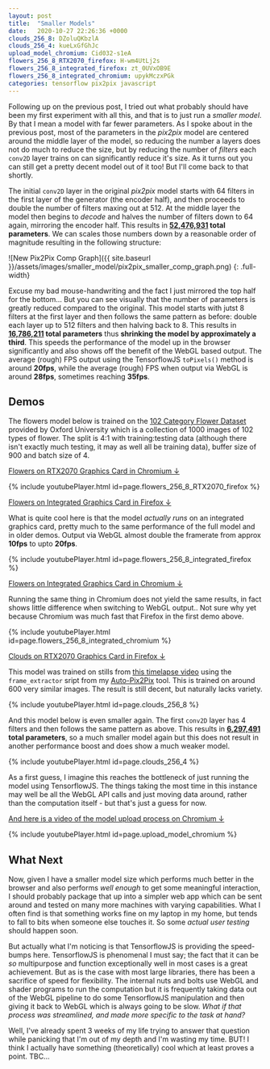 ```yaml
---
layout: post
title:  "Smaller Models"
date:   2020-10-27 22:26:36 +0000
clouds_256_8: DZoluQKbzlA 
clouds_256_4: kueLxGfGhJc 
upload_model_chromium: Cid032-s1eA
flowers_256_8_RTX2070_firefox: H-wm4UtLj2s
flowers_256_8_integrated_firefox: zt_0UVxOB9E
flowers_256_8_integrated_chromium: upykMczxPGk
categories: tensorflow pix2pix javascript
---
```


Following up on the previous post, I tried out what probably should have been my first experiment with all this, and that is to just run a _smaller model_. By that I mean a model with far fewer parameters. As I spoke about in the previous post, most of the parameters in the _pix2pix_ model are centered around the middle layer of the model, so reducing the number a layers does not do much to reduce the size, but by reducing the number of _filters_ each `conv2D` layer trains on can significantly reduce it's size. As it turns out you can still get a pretty decent model out of it too! But I'll come back to that shortly.

The initial `conv2D` layer in the original _pix2pix_ model starts with 64 filters in the first layer of the generator (the encoder half), and then proceeds to double the number of filters maxing out at 512. At the middle layer the model then begins to _decode_ and halves the number of filters down to 64 again, mirroring the encoder half. This results in __<u>52,476,931</u> total parameters__. We can scales those numbers down by a reasonable order of magnitude resulting in the following structure:

![New Pix2Pix Comp Graph]({{ site.baseurl }}/assets/images/smaller_model/pix2pix_smaller_comp_graph.png)
{: .full-width}

Excuse my bad mouse-handwriting and the fact I just mirrored the top half for the bottom... But you can see visually that the number of parameters is greatly reduced compared to the original. This model starts with jutst 8 filters at the first layer and then follows the same pattern as before: double each layer up to 512 filters and then halving back to 8. This results in __<u>16,786,211</u> total parameters__ thus __shrinking the model by approximately a third__. This speeds the performance of the model up in the browser significantly and also shows off the benefit of the WebGL based output. The average (rough) FPS output using the TensorflowJS `toPixels()` method is around __20fps__, while the average (rough) FPS when output via WebGL is around __28fps__, sometimes reaching __35fps__.

## Demos

The flowers model below is trained on the [102 Category Flower Dataset](https://www.robots.ox.ac.uk/~vgg/data/flowers/102/index.html) provided by Oxford University which is a collection of 1000 images of 102 types of flower. The split is 4:1 with training:testing data (although there isn't exactly much testing, it may as well all be training data), buffer size of 900 and batch size of 4.

<u>Flowers on RTX2070 Graphics Card in Chromium ↓</u>

{% include youtubePlayer.html id=page.flowers_256_8_RTX2070_firefox %}

<u>Flowers on Integrated Graphics Card in Firefox ↓</u>

What is quite cool here is that the model _actually runs_ on an integrated graphics card, pretty much to the same performance of the full model and in older demos. Output via WebGL almost double the framerate from approx __10fps__ to upto __20fps__.

{% include youtubePlayer.html id=page.flowers_256_8_integrated_firefox %}

<u>Flowers on Integrated Graphics Card in Chromium ↓</u>

Running the same thing in Chromium does not yield the same results, in fact shows little difference when switching to WebGL output.. Not sure why yet because Chromium was much fast that Firefox in the first demo above.

{% include youtubePlayer.html id=page.flowers_256_8_integrated_chromium %}

<u>Clouds on RTX2070 Graphics Card in Firefox ↓</u>

This model was trained on stills from [this timelapse video](https://www.youtube.com/watch?v=232LFz) using the `frame_extractor` sript from my [Auto-Pix2Pix](https://github.com/joshmurr/cci-auto-pix2pix/) tool. This is trained on around 600 very similar images. The result is still decent, but naturally lacks variety.

{% include youtubePlayer.html id=page.clouds_256_8 %}

And this model below is even smaller again. The first `conv2D` layer has 4 filters and then follows the same pattern as above. This results in __<u>6,297,491</u> total parameters__, so a much smaller model again but this does not result in another performance boost and does show a much weaker model.

{% include youtubePlayer.html id=page.clouds_256_4 %}

As a first guess, I imagine this reaches the bottleneck of just running the model using TensorflowJS. The things taking the most time in this instance may well be all the WebGL API calls and just moving data around, rather than the computation itself - but that's just a guess for now.

<u>And here is a video of the model upload process on Chromium ↓</u>

{% include youtubePlayer.html id=page.upload_model_chromium %}

## What Next

Now, given I have a smaller model size which performs much better in the browser and also performs _well enough_ to get some meaningful interaction, I should probably package that up into a simpler web app which can be sent around and tested on many more machines with varying capabilities. What I often find is that something works fine on my laptop in my home, but tends to fall to bits when someone else touches it. So some _actual user testing_ should happen soon.

But actually what I'm noticing is that TensorflowJS is providing the speed-bumps here. TensorflowJS is phenomenal I must say; the fact that it can be _so_ multipurpose and function exceptionally well in most cases is a great achievement. But as is the case with most large libraries, there has been a sacrifice of speed for flexibility. The internal nuts and bolts use WebGL and shader programs to run the computation but it is frequently taking data out of the WebGL pipeline to do some TensorflowJS manipulation and then giving it back to WebGL which is always going to be slow. _What if that process was streamlined, and made more specific to the task at hand?_

Well, I've already spent 3 weeks of my life trying to answer that question while panicking that I'm out of my depth and I'm wasting my time. BUT! I think I actually have something (theoretically) cool which at least proves a point. TBC...
